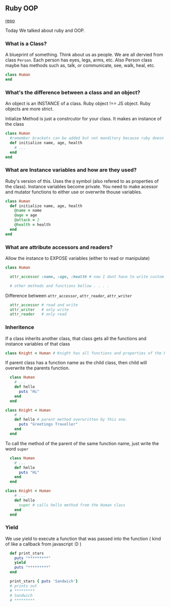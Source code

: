 ## Ruby OOP

[repo](https://github.com/vasiliy-klimkin/apr1-2019-w7d1-breakout)


Today We talked about ruby and OOP.

### What is a Class?
A blueprint of something. Think about us as people. We are all dervied from class `Person`. Each person has eyes, legs, arms, etc. Also Person class maybe has methods such as, talk, or communicate, see, walk, heal, etc.

```ruby
class Human
end
```


### What's the difference between a class and an object?
An object is an INSTANCE of a class.
Ruby object !== JS object. Ruby objects are more strict.

Intialize Method is just a constrcutor for your class. It makes an instance of the class

```ruby
class Human
  #remember brackets can be added but not manditory because ruby doesn't need them :)
  def initialize name, age, health
    # ...
  end
end
```


### What are Instance variables and how are they used?
Ruby's version of this. Uses the `@` symbol (also refered to as properties of the class). Instance variables become private. You need to make acessor and mutator functions to either use or overwrite thouse variables.

```ruby
class Human
  def initialize name, age, health
    @name = name
    @age = age
    @attack = 2
    @health = health
  end
end
```

### What are attribute accessors and readers?
Allow the instance to EXPOSE variables (either to read or manipulate)

```ruby
class Human

  attr_accessor :name, :age, :health # now I dont have to write custom functions for these variables to be accessed or mutated

  # other methods and functions bellow . . . .
```
Difference between `attr_accessor`, `attr_reader`, `attr_writer`
```ruby
  attr_accessor # read and write
  attr_writer   # only write
  attr_reader   # only read
```

### Inheritence
If a class inherits another class, that class gets all the functions and instance variables of that class

```ruby
class Knight < Human # Knight has all functions and properties of the Human class
```

If parent class has a function name as the child class, then child will overwrite the parents function.

```ruby
  class Human
    # ...
    def hello
      puts "Hi"
    end
  end

class Knight < Human
    # ...
    def hello # parent method overwritten by this one.
      puts "Greetings Traveller"
    end
  end
```

To call the method of the parent of the same function name, just write the word `super`

```ruby
  class Human
    # ...
    def hello
      puts "Hi"
    end
  end

class Knight < Human
    # ...
    def hello
      super # calls hello method from the Human class
    end
  end
```


### Yield

We use yield to execute a function that was passed into the function ( kind of like a callback from javascript :D )
```ruby
  def print_stars
    puts "*********"
    yield
    puts "*********"
  end

  print_stars { puts 'Sandwich'}
  # prints out
  # *********
  # Sandwich
  # *********
```



